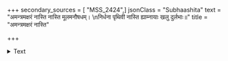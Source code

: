 +++
secondary_sources = [ "MSS_2424",]
jsonClass = "Subhaashita"
text = "अमन्त्रमक्षरं नास्ति नास्ति मूलमनौषधम्।  \nनिर्धना पृथिवी नास्ति ह्याम्नायाः खलु दुर्लभाः॥"
title = "अमन्त्रमक्षरं नास्ति"

+++

<details><summary>Text</summary>

अमन्त्रमक्षरं नास्ति नास्ति मूलमनौषधम्।  
निर्धना पृथिवी नास्ति ह्याम्नायाः खलु दुर्लभाः॥
</details>
